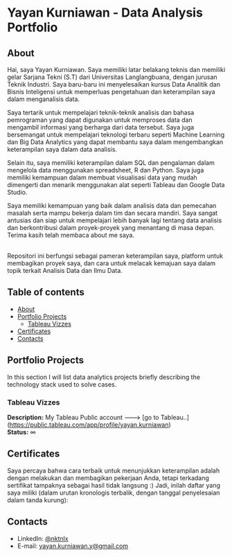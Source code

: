# Yayan Kurniawan - Data Analysis Portfolio 

## About

Hai,  saya Yayan Kurniawan. Saya memiliki latar belakang teknis dan memiliki gelar Sarjana Tekni (S.T) dari Universitas Langlangbuana, dengan jurusan Teknik Industri.  Saya baru-baru ini menyelesaikan kursus Data Analitik dan Bisnis Inteligensi untuk memperluas pengetahuan dan keterampilan saya dalam menganalisis data.

Saya tertarik untuk mempelajari teknik-teknik analisis dan bahasa pemrograman yang dapat digunakan untuk memproses data dan mengambil informasi yang berharga dari data tersebut. Saya juga bersemangat untuk mempelajari teknologi terbaru seperti Machine Learning dan Big Data Analytics yang dapat membantu saya dalam mengembangkan keterampilan saya dalam data analisis.

Selain itu, saya memiliki keterampilan dalam SQL dan pengalaman dalam mengelola data menggunakan spreadsheet, R dan Python. Saya juga memiliki kemampuan dalam membuat visualisasi data yang mudah dimengerti dan menarik menggunakan alat seperti Tableau dan Google Data Studio.

Saya memiliki kemampuan yang baik dalam analisis data dan pemecahan masalah serta mampu bekerja dalam tim dan secara mandiri. Saya sangat antusias dan siap untuk mempelajari lebih banyak lagi tentang data analisis dan berkontribusi dalam proyek-proyek yang menantang di masa depan. Terima kasih telah membaca about me saya.

<br>
Repositori ini berfungsi sebagai pameran keterampilan saya, platform untuk membagikan proyek saya, dan cara untuk melacak kemajuan saya dalam topik terkait Analisis Data dan Ilmu Data. 
<br>
  

## Table of contents
- [About](#about)
- [Portfolio Projects](#portfolio-projects)
	+ [Tableau Vizzes](#tableau-vizzes)
- [Certificates](#certificates)
- [Contacts](#contacts)

## Portfolio Projects
In this section I will list data analytics projects briefly describing the technology stack used to solve cases.


### Tableau Vizzes
**Description:** My Tableau Public account ---> [go to Tableau..] (https://public.tableau.com/app/profile/yayan.kurniawan)  
**Status:** ∞  

## Certificates
Saya percaya bahwa cara terbaik untuk menunjukkan keterampilan adalah dengan melakukan dan membagikan pekerjaan Anda, tetapi terkadang sertifikat tampaknya sebagai hasil tidak langsung :) Jadi, inilah daftar yang saya miliki (dalam urutan kronologis terbalik, dengan tanggal penyelesaian dalam tanda kurung):


## Contacts
- LinkedIn: [@nktnlx]()
- E-mail: yayan.kurniawan.y@gmail.com
